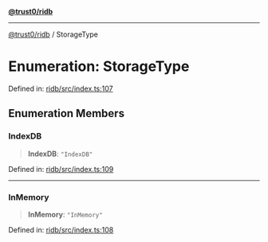 [**@trust0/ridb**](../README.md)

***

[@trust0/ridb](../README.md) / StorageType

# Enumeration: StorageType

Defined in: [ridb/src/index.ts:107](https://github.com/trust0-project/RIDB/blob/99c65071b9fa26908fb7a847098f8c5c3969f24b/packages/ridb/src/index.ts#L107)

## Enumeration Members

### IndexDB

> **IndexDB**: `"IndexDB"`

Defined in: [ridb/src/index.ts:109](https://github.com/trust0-project/RIDB/blob/99c65071b9fa26908fb7a847098f8c5c3969f24b/packages/ridb/src/index.ts#L109)

***

### InMemory

> **InMemory**: `"InMemory"`

Defined in: [ridb/src/index.ts:108](https://github.com/trust0-project/RIDB/blob/99c65071b9fa26908fb7a847098f8c5c3969f24b/packages/ridb/src/index.ts#L108)
